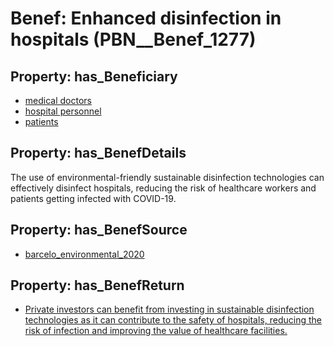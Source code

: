 # Benef: __Enhanced disinfection in hospitals__ (PBN__Benef_1277)

## Property: has_Beneficiary

* [medical doctors](../Stakeholder/PBN__Stakeholder_501)
* [hospital personnel](../Stakeholder/PBN__Stakeholder_502)
* [patients](../Stakeholder/PBN__Stakeholder_31)

## Property: has_BenefDetails

The use of environmental-friendly sustainable disinfection technologies can effectively disinfect hospitals, reducing the risk of healthcare workers and patients getting infected with COVID-19.

## Property: has_BenefSource

* [barcelo_environmental_2020](../Article/PBN__Article_270)

## Property: has_BenefReturn

* [Private investors can benefit from investing in sustainable disinfection technologies as it can contribute to the safety of hospitals, reducing the risk of infection and improving the value of healthcare facilities.](../BenefReturn/PBN__BenefReturn_1440)

